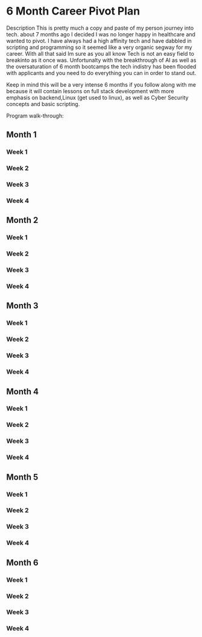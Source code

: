 <h1>6 Month Career Pivot Plan</h1>

Description
This is pretty much a copy and paste of my person journey into tech. about 7 months ago I decided I was no longer happy in healthcare and wanted to pivot. I have always had a high affinity tech and have dabbled in scripting and programming so it seemed like a very organic segway for my career. With all that said Im sure as you all know Tech is not an easy field to breakinto as it once was. Unfortunalty with the breakthrough of AI as well as the oversaturation of 6 month bootcamps the tech indistry has been flooded with applicants and you need to do everything you can in order to stand out.

Keep in mind this will be a very intense 6 months if you follow along with me because it will contain lessons on full stack development with more emphasis on backend,Linux (get used to linux), as well as Cyber Security concepts and basic scripting.

Program walk-through:
<h2>Month 1</h2>
<h3>Week 1</h3>

<h3>Week 2</h3>

<h3>Week 3</h3>

<h3>Week 4</h3>

<h2>Month 2</h2>
<h3>Week 1</h3>

<h3>Week 2</h3>

<h3>Week 3</h3>

<h3>Week 4</h3>

<h2>Month 3</h2>
<h3>Week 1</h3>

<h3>Week 2</h3>

<h3>Week 3</h3>

<h3>Week 4</h3>

<h2>Month 4</h2>
<h3>Week 1</h3>

<h3>Week 2</h3>

<h3>Week 3</h3>

<h3>Week 4</h3>

<h2>Month 5</h2>
<h3>Week 1</h3>

<h3>Week 2</h3>

<h3>Week 3</h3>

<h3>Week 4</h3>

<h2>Month 6</h2>
<h3>Week 1</h3>

<h3>Week 2</h3>

<h3>Week 3</h3>

<h3>Week 4</h3>
